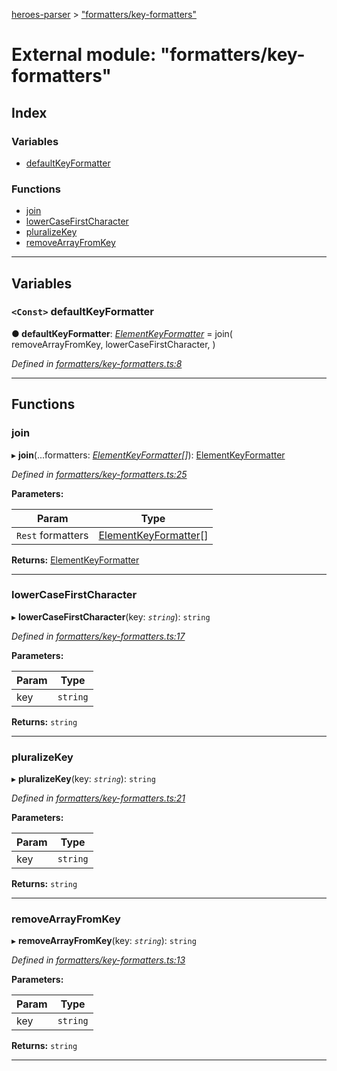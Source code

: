 [heroes-parser](../README.md) > ["formatters/key-formatters"](../modules/_formatters_key_formatters_.md)

# External module: "formatters/key-formatters"

## Index

### Variables

* [defaultKeyFormatter](_formatters_key_formatters_.md#defaultkeyformatter)

### Functions

* [join](_formatters_key_formatters_.md#join)
* [lowerCaseFirstCharacter](_formatters_key_formatters_.md#lowercasefirstcharacter)
* [pluralizeKey](_formatters_key_formatters_.md#pluralizekey)
* [removeArrayFromKey](_formatters_key_formatters_.md#removearrayfromkey)

---

## Variables

<a id="defaultkeyformatter"></a>

### `<Const>` defaultKeyFormatter

**● defaultKeyFormatter**: *[ElementKeyFormatter](_formatters_index_.md#elementkeyformatter)* =  join(
  removeArrayFromKey,
  lowerCaseFirstCharacter,
)

*Defined in [formatters/key-formatters.ts:8](https://github.com/joeistas/heroes-parser/blob/3b278f6/src/formatters/key-formatters.ts#L8)*

___

## Functions

<a id="join"></a>

###  join

▸ **join**(...formatters: *[ElementKeyFormatter](_formatters_index_.md#elementkeyformatter)[]*): [ElementKeyFormatter](_formatters_index_.md#elementkeyformatter)

*Defined in [formatters/key-formatters.ts:25](https://github.com/joeistas/heroes-parser/blob/3b278f6/src/formatters/key-formatters.ts#L25)*

**Parameters:**

| Param | Type |
| ------ | ------ |
| `Rest` formatters | [ElementKeyFormatter](_formatters_index_.md#elementkeyformatter)[] |

**Returns:** [ElementKeyFormatter](_formatters_index_.md#elementkeyformatter)

___
<a id="lowercasefirstcharacter"></a>

###  lowerCaseFirstCharacter

▸ **lowerCaseFirstCharacter**(key: *`string`*): `string`

*Defined in [formatters/key-formatters.ts:17](https://github.com/joeistas/heroes-parser/blob/3b278f6/src/formatters/key-formatters.ts#L17)*

**Parameters:**

| Param | Type |
| ------ | ------ |
| key | `string` |

**Returns:** `string`

___
<a id="pluralizekey"></a>

###  pluralizeKey

▸ **pluralizeKey**(key: *`string`*): `string`

*Defined in [formatters/key-formatters.ts:21](https://github.com/joeistas/heroes-parser/blob/3b278f6/src/formatters/key-formatters.ts#L21)*

**Parameters:**

| Param | Type |
| ------ | ------ |
| key | `string` |

**Returns:** `string`

___
<a id="removearrayfromkey"></a>

###  removeArrayFromKey

▸ **removeArrayFromKey**(key: *`string`*): `string`

*Defined in [formatters/key-formatters.ts:13](https://github.com/joeistas/heroes-parser/blob/3b278f6/src/formatters/key-formatters.ts#L13)*

**Parameters:**

| Param | Type |
| ------ | ------ |
| key | `string` |

**Returns:** `string`

___

